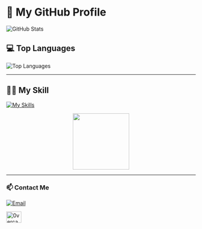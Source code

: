 # 🚀 My GitHub Profile

![GitHub Stats](https://github-readme-stats.vercel.app/api?username=dr1zzling&show_icons=true&count_private=true&theme=tokyonight)



## 💻 Top Languages
![Top Languages](https://github-readme-stats.vercel.app/api/top-langs/?username=dr1zzling&layout=compact&theme=tokyonight)

---

## 🤹🏼 My Skill
[![My Skills](https://skillicons.dev/icons?i=html,css,js,php,cs,java,aws,figma,vscode,unity)](https://skillicons.dev)

 
</div>
<p align="center">
  <img src="https://media.giphy.com/media/Ll22OhMLAlVDb8UQWe/giphy.gif" width="150">
  
  
</p>

---

### 📫 Contact Me
[![Email](https://img.shields.io/badge/Email-D14836?style=for-the-badge&logo=gmail&logoColor=white)](https://mail.google.com/mail/?view=cm&fs=1&to=erzyahmadd@gmail.com)


<a href="https://instagram.com/0vercastt" target="blank"><img align="center" src="https://raw.githubusercontent.com/rahuldkjain/github-profile-readme-generator/master/src/images/icons/Social/instagram.svg" alt="0vercastt" height="30" width="40" /></a>
</p>


